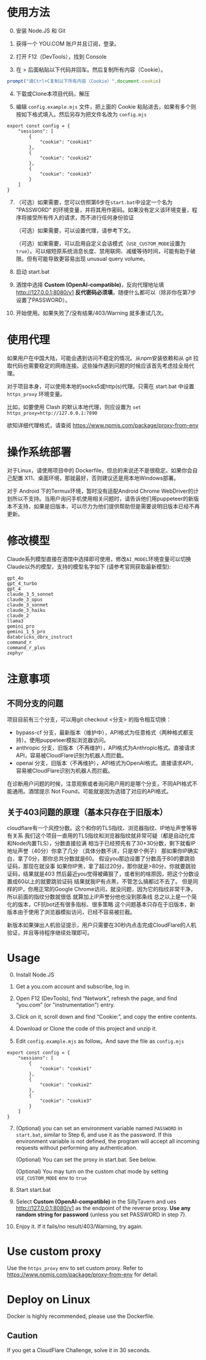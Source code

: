 
# 使用方法

0. 安装 Node.JS 和 Git

1. 获得一个 YOU.COM 账户并且订阅，登录。

2. 打开 F12（DevTools），找到 Console

3. 在 > 后面粘贴以下代码并回车。然后复制所有内容（Cookie）。

```javascript
prompt("请Ctrl+C复制以下所有内容（Cookie）",document.cookie)
```

4. 下载或Clone本项目代码，解压

5. 编辑 `config.example.mjs` 文件，把上面的 Cookie 粘贴进去，如果有多个则按如下格式填入。然后另存为把文件名改为 `config.mjs`

```
export const config = {
    "sessions": [
        {
            "cookie": "cookie1"
        },
        {
            "cookie": "cookie2"
        },
        {
            "cookie": "cookie3"
        }
    ]
}
```

7. （可选）如果需要，您可以仿照第6步在`start.bat`中设定一个名为 "PASSWORD" 的环境变量，并将其用作密码。如果没有定义该环境变量，程序将接受所有传入的请求，而不进行任何身份验证

    （可选）如果需要，可以设置代理，请参考下文。

    （可选）如果需要，可以启用自定义会话模式（`USE_CUSTOM_MODE`设置为`true`）。可以缩短原系统消息长度、禁用联网、减缓等待时间，可能有助于破限。但有可能导致更容易出现 unusual query volume。

8. 启动 start.bat

9. 酒馆中选择 **Custom (OpenAI-compatible)**，反向代理地址填 http://127.0.0.1:8080/v1 **反代密码必须填**，随便什么都可以（除非你在第7步设置了PASSWORD）。

10. 开始使用。如果失败了/没有结果/403/Warning 就多重试几次。

# 使用代理

如果用户在中国大陆，可能会遇到访问不稳定的情况。从npm安装依赖和从 git 拉取代码也需要稳定的网络连接。这些操作遇到问题的时候应该首先考虑挂全局代理。

对于项目本身，可以使用本地的socks5或http(s)代理。只需在 start.bat 中设置 `https_proxy` 环境变量。

比如，如要使用 Clash 的默认本地代理，则应设置为 `set https_proxy=http://127.0.0.1:7890`

欲知详细代理格式，请查阅 https://www.npmjs.com/package/proxy-from-env

# 操作系统部署

对于Linux，请使用项目中的 Dockerfile，但总的来说还不是很稳定。如果你会自己配置 X11、桌面环境，那就最好，否则建议还是用本地Windows部署。

对于 Android 下的Termux环境，暂时没有适配Android Chrome WebDriver的计划所以不支持。当用户询问手机使用相关问题时，请告诉他们用puppeteer的新版本不支持，如果是旧版本，可以尽力为他们提供帮助但是需要说明旧版本已经不再更新。

# 修改模型

Claude系列模型直接在酒馆中选择即可使用，修改`AI_MODEL`环境变量可以切换Claude以外的模型，支持的模型名字如下 (请参考官网获取最新模型):

```
gpt_4o
gpt_4_turbo
gpt_4
claude_3_5_sonnet
claude_3_opus
claude_3_sonnet
claude_3_haiku
claude_2
llama3
gemini_pro
gemini_1_5_pro
databricks_dbrx_instruct
command_r
command_r_plus
zephyr
```

# 注意事项

## 不同分支的问题
项目目前有三个分支，可以用git checkout <分支> 的指令相互切换：
- bypass-cf 分支，最新版本（维护中），API格式为任意格式（两种格式都支持）。使用puppeteer模拟浏览器访问。
- anthropic 分支，旧版本（不再维护），API格式为Anthropic格式。直接请求API，容易被CloudFlare识别为机器人而拦截。
- openai 分支，旧版本（不再维护），API格式为OpenAI格式。直接请求API，容易被CloudFlare识别为机器人而拦截。

在诊断用户问题的时候，注意观察或者询问用户用的是哪个分支，不同API格式不能通用。酒馆提示 Not Found，可能就是因为选错了对应的API格式。

## 关于403问题的原理（基本只存在于旧版本）

cloudflare有一个风控分数。这个和你的TLS指纹、浏览器指纹、IP地址声誉等等有关系
我们这个项目一直用的TLS指纹和浏览器指纹就非常可疑（都是自动化库和Node内置TLS），分数直接拉满 
相当于已经预先有了30+30分数，剩下就看IP地址声誉（40分）你拿了几分
（具体分数不详，只是举个例子）
那如果你IP确实白，拿了0分，那你总共分数就是60。
假设you那边设置了分数高于80的要跳验证码，那现在就没事
如果你IP黑，拿了超过20分，那你就是>80分，你就要跳验证码，结果就是403
然后最近you觉得被薅狠了，或者别的啥原因，把这个分数设置成60以上的就要跳验证码 
结果就我IP有点黑，不管怎么搞都过不去了。
但是同样的IP，你用正常的Google Chrome访问，就没问题，因为它的指纹非常干净，所以前面的指纹分数就很低 
就算加上IP声誉分他也没到那条线
总之以上是一个简化的版本，CF抗bot还有很多指标、很多策略 
这个问题基本只存在于旧版本，新版本由于使用了浏览器模拟访问，已经不容易被拦截。

新版本如果弹出人机验证提示，用户只需要在30秒内点击完成CloudFlare的人机验证，并且等待程序继续处理即可。


# Usage

0. Install Node.JS

1. Get a you.com account and subscribe, log in.

2. Open F12 (DevTools), find “Network”, refresh the page, and find “you.com” (or "instrumentation") entry.

3. Click on it, scroll down and find “Cookie:”, and copy the entire contents.

4. Download or Clone the code of this project and unzip it.

5. Edit `config.example.mjs` as follow。And save the file as `config.mjs`

```
export const config = {
    "sessions": [
        {
            "cookie": "cookie1"
        },
        {
            "cookie": "cookie2"
        },
        {
            "cookie": "cookie3"
        }
    ]
}
```

7. (Optional) you can set an environment variable named `PASSWORD` in `start.bat`, similar to Step 6, and use it as the password. If this environment variable is not defined, the program will accept all incoming requests without performing any authentication.
   
   (Optional) You can set the proxy in start.bat. See below.

   (Optional) You may turn on the custom chat mode by setting `USE_CUSTOM_MODE` env to `true`

8. Start start.bat

9. Select **Custom (OpenAI-compatible)** in the SillyTavern and ues http://127.0.0.1:8080/v1 as the endpoint of the reverse proxy. **Use any random string for password** (unless you set PASSWORD in step 7).

10. Enjoy it. If it fails/no result/403/Warning, try again.

# Use custom proxy

Use the `https_proxy` env to set custom proxy. Refer to https://www.npmjs.com/package/proxy-from-env for detail.

# Deploy on Linux

Docker is highly recommended, please use the Dockerfile.

## Caution

If you get a CloudFlare Challenge, solve it in 30 seconds.
